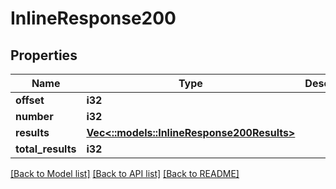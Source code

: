 # InlineResponse200

## Properties

Name | Type | Description | Notes
------------ | ------------- | ------------- | -------------
**offset** | **i32** |  | 
**number** | **i32** |  | 
**results** | [**Vec<::models::InlineResponse200Results>**](inline_response_200_results.md) |  | 
**total_results** | **i32** |  | 

[[Back to Model list]](../README.md#documentation-for-models) [[Back to API list]](../README.md#documentation-for-api-endpoints) [[Back to README]](../README.md)


